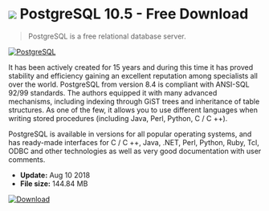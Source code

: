 # ![](https://cdn.softexe.net/static/icon/win.gif) PostgreSQL 10.5  - Free Download

> PostgreSQL is a free relational database server.

[![PostgreSQL](https:https://tse1.mm.bing.net/th?id=OIP.XXMT-Yd4ej_FVF8CaC3algHaEI&pid=Api)](https://softexe.net/win/development-it/database/postgresql:aapp.html)

It has been actively created for 15 years and during this time it has proved stability and efficiency gaining an excellent reputation among specialists all over the world. PostgreSQL from version 8.4 is compliant with ANSI-SQL 92/99 standards. The authors equipped it with many advanced mechanisms, including indexing through GiST trees and inheritance of table structures. As one of the few, it allows you to use different languages ​​when writing stored procedures (including Java, Perl, Python, C / C ++).
 
 PostgreSQL is available in versions for all popular operating systems, and has ready-made interfaces for C / C ++, Java, .NET, Perl, Python, Ruby, Tcl, ODBC and other technologies as well as very good documentation with user comments.


- **Update:** Aug 10 2018
- **File size:** 144.84 MB

[![Download](https://cdn.softexe.net/static/img/download.png)](https://softexe.net/win/development-it/database/postgresql:aapp.html)

